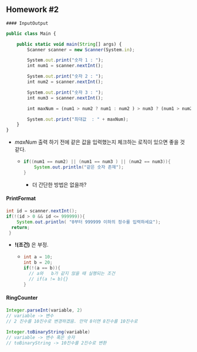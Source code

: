 ## Homework #2

	#### InputOutput

```` javascript
public class Main {

    public static void main(String[] args) {
        Scanner scanner = new Scanner(System.in);

        System.out.print("숫자 1 : ");
        int num1 = scanner.nextInt();

        System.out.print("숫자 2 : ");
        int num2 = scanner.nextInt();

        System.out.print("숫자 3 : ");
        int num3 = scanner.nextInt();

        int maxNum = (num1 > num2 ? num1 : num2 ) > num3 ? (num1 > num2 ? num1 : num2 ) : num3;

        System.out.print("최대값  : " + maxNum);
    }
}		
````

- <em>maxNum</em> 출력 하기 전에 같은 값을 입력했는지 체크하는 로직이 있으면 좋을 것 같다.

  - ```` java
    if((num1 == num2) || (num1 == num3 ) || (num2 == num3)){
    	System.out.println("같은 숫자 존재");
    }
    ````

    - 더 간단한 방법은 없을까?



#### PrintFormat

```` java
int id = scanner.nextInt();
if(!(id > 0 && id <= 999999)){
	System.out.println( "0부터 999999 이하의 정수를 입력하세요");
  return;
 }
````

 - <strong>!(조건)</strong> 은 부정. 

    - ```` java
      int a = 10;
      int b = 20;
      if(!(a == b)){
        // a와	b가 같지 않을 때 실행되는 조건
        // if(a != b){}
      }
      ````



#### RingCounter

```` java
Integer.parseInt(variable, 2)
// variable -> 변수
// 2 진수를 10진수로 변경하겠음. 만약 8이면 8진수를 10진수로
  
Integer.toBinaryString(variable)
// variable -> 변수 혹은 숫자
// toBinaryString -> 10진수를 2진수로 변환
````

